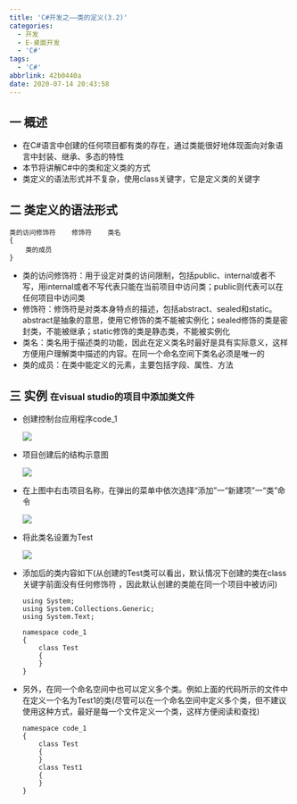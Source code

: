 ```yaml
---
title: 'C#开发之——类的定义(3.2)'
categories:
  - 开发
  - E-桌面开发
  - 'C#'
tags:
  - 'C#'
abbrlink: 42b0440a
date: 2020-07-14 20:43:58
---
```

## 一 概述

* 在C#语言中创建的任何项目都有类的存在，通过类能很好地体现面向对象语言中封装、继承、多态的特性
* 本节将讲解C#中的类和定义类的方式
* 类定义的语法形式并不复杂，使用class关键字，它是定义类的关键字

<!--more-->

## 二 类定义的语法形式

```
类的访问修饰符    修饰符    类名
{
    类的成员
}
```

* 类的访问修饰符：用于设定对类的访问限制，包括public、internal或者不写，用internal或者不写代表只能在当前项目中访问类；public则代表可以在任何项目中访问类
* 修饰符：修饰符是对类本身特点的描述，包括abstract、sealed和static。abstract是抽象的意思，使用它修饰的类不能被实例化；sealed修饰的类是密封类，不能被继承；static修饰的类是静态类，不能被实例化
* 类名：类名用于描述类的功能，因此在定义类名时最好是具有实际意义，这样方便用户理解类中描述的内容。在同一个命名空间下类名必须是唯一的
* 类的成员：在类中能定义的元素，主要包括字段、属性、方法

## 三 实例 <font size=3>在visual studio的项目中添加类文件</font>

* 创建控制台应用程序code_1

  ![][1]
  
* 项目创建后的结构示意图

  ![][2]
  
* 在上图中右击项目名称，在弹出的菜单中依次选择“添加”一“新建项”一“类”命令

  ![][3]
  
* 将此类名设置为Test

  ![][4]
  
* 添加后的类内容如下(从创建的Test类可以看出，默认情况下创建的类在class关键字前面没有任何修饰符 ，因此默认创建的类能在同一个项目中被访问)

  ```
  using System;
  using System.Collections.Generic;
  using System.Text;
  
  namespace code_1
  {
      class Test
      {
      }
  }
  ```

* 另外，在同一个命名空间中也可以定义多个类。例如上面的代码所示的文件中在定义一个名为Test1的类(尽管可以在一个命名空间中定义多个类，但不建议使用这种方式，最好是每一个文件定义一个类，这样方便阅读和查找)

  ```
  namespace code_1
  {
      class Test
      {
      }
      class Test1
      {
      }
  }
  ```

  

[1]:https://cdn.staticaly.com/gh/PGzxc/CDN/master/blog-image/csharp-class-define-create-code-1.png
[2]:https://cdn.staticaly.com/gh/PGzxc/CDN/master/blog-image/csharp-class-define-code-1-struct.png
[3]:https://cdn.staticaly.com/gh/PGzxc/CDN/master/blog-image/csharp-class-define-add-new-class.png
[4]:https://cdn.staticaly.com/gh/PGzxc/CDN/master/blog-image/csharp-class-define-test.png